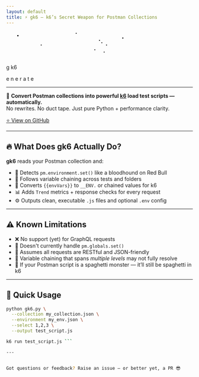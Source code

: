 ```yaml
---
layout: default
title: ⚡️ gk6 – k6’s Secret Weapon for Postman Collections
---
```


<link rel="stylesheet" href="./assets/css/fireworks.css" />

<svg viewBox="0 0 800 120" width="100%" height="120" xmlns="http://www.w3.org/2000/svg">
  <!-- Background -->
  <rect width="100%" height="120" fill="transparent" />

  <!-- Stars twinkle -->
  <circle class="star" cx="50" cy="20" r="3"/>
  <circle class="star" cx="300" cy="10" r="2"/>
  <circle class="star" cx="500" cy="30" r="2.5"/>
  <circle class="star" cx="150" cy="60" r="2"/>

  <!-- Fireworks -->
  <g class="fireworks">
    <circle class="firework" cx="400" cy="40" r="2" />
    <circle class="firework" cx="380" cy="80" r="2" />
    <circle class="firework" cx="420" cy="90" r="2" />
    <circle class="firework" cx="410" cy="50" r="2" />
    <circle class="firework" cx="430" cy="60" r="2" />
  </g>

  <!-- g and k6 burning -->
  <text x="350" y="60" class="letter g burning">g</text>
  <text x="385" y="60" class="letter k6 burning">k6</text>

  <!-- Reveal en- e-r-a-t-e -->
  <g class="generate-group">
    <text x="322" y="60" class="letter">e</text>
    <text x="346" y="60" class="letter">n</text>
    <text x="370" y="60" class="letter">e</text>
    <text x="394" y="60" class="letter">r</text>
    <text x="418" y="60" class="letter">a</text>
    <text x="442" y="60" class="letter">t</text>
    <text x="466" y="60" class="letter">e</text>
  </g>
</svg>

---

🧠 **Convert Postman collections into powerful [k6](https://k6.io) load test scripts — automatically.**  
No rewrites. No duct tape. Just pure Python + performance clarity.

[⭐ View on GitHub](https://github.com/gopikrishna4595/gk6)

---

## 🔥 What Does gk6 Actually Do?

**gk6** reads your Postman collection and:

- 🧪 Detects `pm.environment.set()` like a bloodhound on Red Bull  
- 🔗 Follows variable chaining across tests and folders  
- 🧬 Converts `{{envVars}}` to `__ENV.` or chained values for k6  
- 📊 Adds `Trend` metrics + response checks for every request  
- ⚙️ Outputs clean, executable `.js` files and optional `.env` config

---

## ⚠️ Known Limitations

- ❌ No support (yet) for GraphQL requests
- 🧱 Doesn't currently handle `pm.globals.set()`
- 🧪 Assumes all requests are RESTful and JSON-friendly
- 🔗 Variable chaining that spans *multiple levels* may not fully resolve
- 👻 If your Postman script is a spaghetti monster — it’ll still be spaghetti in k6

---

## 🚀 Quick Usage

```bash
python gk6.py \
  --collection my_collection.json \
  --environment my_env.json \
  --select 1,2,3 \
  --output test_script.js

k6 run test_script.js ```

---


Got questions or feedback? Raise an issue — or better yet, a PR 😎
